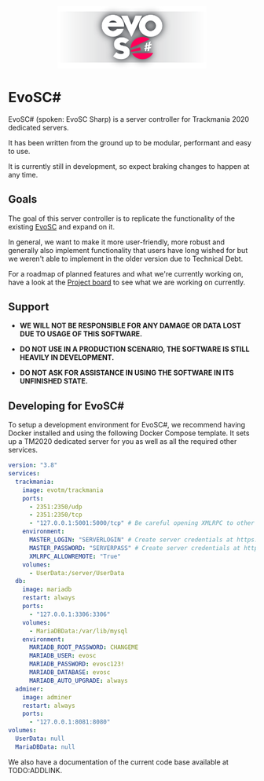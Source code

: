 <div align="center"><img src="./images/evosc_full.png" width="60%"></div>


# EvoSC#

EvoSC# (spoken: EvoSC Sharp) is a server controller for Trackmania 2020 dedicated servers.

It has been written from the ground up to be modular, performant and easy to use.

It is currently still in development, so expect braking changes to happen at any time.

## Goals

The goal of this server controller is to replicate the functionality of the existing [EvoSC](https://github.com/evotm/EvoSC) and expand on it.

In general, we want to make it more user-friendly, more robust and generally also implement functionality that users have long wished for but we weren't able to implement in the older version due to Technical Debt.

For a roadmap of planned features and what we're currently working on, have a look at the [Project board](https://github.com/orgs/EvoTM/projects/8) to see what we are working on currently.

## Support

* **WE WILL NOT BE RESPONSIBLE FOR ANY DAMAGE OR DATA LOST DUE TO USAGE OF THIS SOFTWARE.**


* **DO NOT USE IN A PRODUCTION SCENARIO, THE SOFTWARE IS STILL HEAVILY IN DEVELOPMENT.**


* **DO NOT ASK FOR ASSISTANCE IN USING THE SOFTWARE IN ITS UNFINISHED STATE.**

## Developing for EvoSC#

To setup a development environment for EvoSC#, we recommend having Docker installed and using the following Docker Compose template.
It sets up a TM2020 dedicated server for you as well as all the required other services.

```yml
version: "3.8"
services:
  trackmania:
    image: evotm/trackmania
    ports:
      - 2351:2350/udp
      - 2351:2350/tcp
      - "127.0.0.1:5001:5000/tcp" # Be careful opening XMLRPC to other hosts! Only if you really need to.
    environment:
      MASTER_LOGIN: "SERVERLOGIN" # Create server credentials at https://players.trackmania.com
      MASTER_PASSWORD: "SERVERPASS" # Create server credentials at https://players.trackmania.com
      XMLRPC_ALLOWREMOTE: "True"
    volumes:
      - UserData:/server/UserData
  db:
    image: mariadb
    restart: always
    ports:
      - "127.0.0.1:3306:3306"
    volumes:
      - MariaDBData:/var/lib/mysql
    environment:
      MARIADB_ROOT_PASSWORD: CHANGEME
      MARIADB_USER: evosc
      MARIADB_PASSWORD: evosc123!
      MARIADB_DATABASE: evosc
      MARIADB_AUTO_UPGRADE: always
  adminer:
    image: adminer
    restart: always
    ports:
      - "127.0.0.1:8081:8080"
volumes:
  UserData: null
  MariaDBData: null
```

We also have a documentation of the current code base available at TODO:ADDLINK.
